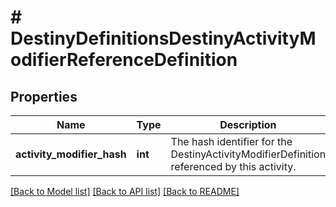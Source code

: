 # # DestinyDefinitionsDestinyActivityModifierReferenceDefinition

## Properties

Name | Type | Description | Notes
------------ | ------------- | ------------- | -------------
**activity_modifier_hash** | **int** | The hash identifier for the DestinyActivityModifierDefinition referenced by this activity. | [optional]

[[Back to Model list]](../../README.md#models) [[Back to API list]](../../README.md#endpoints) [[Back to README]](../../README.md)
